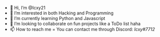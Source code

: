 - 👋 Hi, I’m @Icxy21
- 👀 I’m interested in both Hacking and Programming
- 🌱 I’m currently learning Python and Javascript
- 💞️ I’m looking to collaborate on fun projects like a ToDo list haha
- 📫 How to reach me 
 = You can contact me through Discord: *Icxy#7712*

<!---
Icxy21/Icxy21 is a ✨ special ✨ repository because its `README.md` (this file) appears on your GitHub profile.
You can click the Preview link to take a look at your changes.
--->
